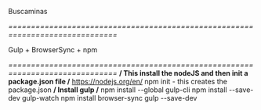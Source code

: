 Buscaminas

*==============================================================================*

  Gulp + BrowserSync + npm

*==============================================================================*
  **/ This install the nodeJS and then init a package.json file /**
  https://nodejs.org/en/
  npm init      - this creates the package.json
  **/ Install gulp /**
  npm install --global gulp-cli
  npm install --save-dev gulp-watch
  npm install browser-sync gulp --save-dev
